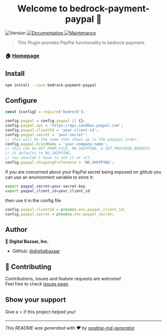 <h1 align="center">Welcome to bedrock-payment-paypal 👋</h1>
<p>
  <img alt="Version" src="https://img.shields.io/badge/version-0.0.1-blue.svg?cacheSeconds=2592000" />
  <a href="https://github.com/digitalbazaar/bedrock-payment-paypal#readme">
    <img alt="Documentation" src="https://img.shields.io/badge/documentation-yes-brightgreen.svg" target="_blank" />
  </a>
  <a href="https://github.com/digitalbazaar/bedrock-payment-paypal/graphs/commit-activity">
    <img alt="Maintenance" src="https://img.shields.io/badge/Maintained%3F-yes-green.svg" target="_blank" />
  </a>
</p>

> This Plugin provides PayPal functionality to bedrock-payment.

### 🏠 [Homepage](https://github.com/digitalbazaar/bedrock-payment-paypal#readme)

## Install

```sh
npm install --save bedrock-payment-paypal
```

## Configure

```js
const {config} = require('bedrock');

config.paypal = config.paypal || {};
config.paypal.api = 'https://api.sandbox.paypal.com';
config.paypal.clientId = 'your-client-id';
config.paypal.secret = 'your-secret';
// this will be the name that shows up in the papypal order.
config.paypal.brandName = 'your-company-name';
// this can be GET_FROM_FILE, NO_SHIPPING, & SET_PROVIDED_ADDRESS
// it defaults to NO_SHIPPING.
// You shouldn't have to set it at all.
config.paypal.shippingPreference = 'NO_SHIPPING';
```
If you are concerned about your PayPal secret being exposed on github you can use
an environment variable to store it:

```sh
export paypal_secret=your-secret-key
export paypal_client_id=your_client_id
```
then use it in the config file

```js
config.paypal.clientId = process.env.paypal_client_id;
config.paypal.secret = process.env.paypal_secret; 
```

## Author

👤 **Digital Bazaar, Inc.**

* GitHub: [@digitalbazaar](https://github.com/digitalbazaar)

## 🤝 Contributing

Contributions, issues and feature requests are welcome!<br />Feel free to check [issues page](https://github.com/digitalbazaar/bedrock-payment-paypal/issues).

## Show your support

Give a ⭐️ if this project helped you!

***
_This README was generated with ❤️ by [readme-md-generator](https://github.com/kefranabg/readme-md-generator)_
